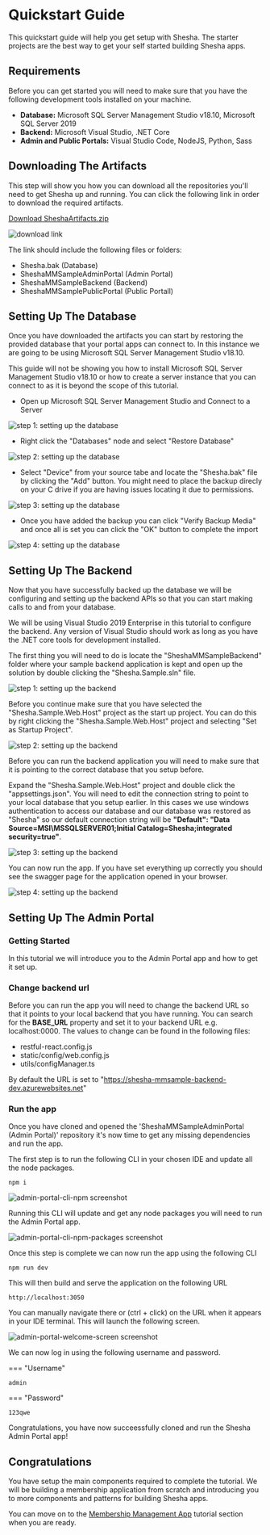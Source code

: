 # Quickstart Guide

This quickstart guide will help you get setup with Shesha. The starter projects are the best way to get your self started building Shesha apps.

## Requirements

Before you can get started you will need to make sure that you have the following development tools installed on your machine.

- **Database:** Microsoft SQL Server Management Studio v18.10, Microsoft SQL Server 2019
- **Backend:** Microsoft Visual Studio, .NET Core
- **Admin and Public Portals:** Visual Studio Code, NodeJS, Python, Sass

## Downloading The Artifacts

This step will show you how you can download all the repositories you'll need to get Shesha up and running. You can click the following link in order to download the required artifacts.

[Download SheshaArtifacts.zip](https://github.com/Boxfusion/shesha-docs/blob/e9e08dffa636792399f740c141b402c60c11b839/docs/assets/SheshaArtifacts.zip)

![download link](https://github.com/Boxfusion/shesha-docs/blob/main/docs/assets/shesha-artifacts-download-link.png?raw=true)

The link should include the following files or folders:

- Shesha.bak (Database)
- SheshaMMSampleAdminPortal (Admin Portal)
- SheshaMMSampleBackend (Backend)
- SheshaMMSamplePublicPortal (Public Portall)

## Setting Up The Database

Once you have downloaded the artifacts you can start by restoring the provided database that your portal apps can connect to. In this instance we are going to be using Microsoft SQL Server Management Studio v18.10.

This guide will not be showing you how to install Microsoft SQL Server Management Studio v18.10 or how to create a server instance that you can connect to as it is beyond the scope of this tutorial.

- Open up Microsoft SQL Server Management Studio and Connect to a Server 

![step 1: setting up the database](https://github.com/Boxfusion/shesha-docs/blob/main/docs/assets/setting-up-the-database-1.png?raw=true)

- Right click the "Databases" node and select "Restore Database" 

![step 2: setting up the database](https://github.com/Boxfusion/shesha-docs/blob/main/docs/assets/setting-up-the-database-2.png?raw=true)

- Select "Device" from your source tabe and locate the "Shesha.bak" file by clicking the "Add" button. You might need to place the backup direcly on your C drive if you are having issues locating it due to permissions. 

![step 3: setting up the database](https://github.com/Boxfusion/shesha-docs/blob/main/docs/assets/setting-up-the-database-3.png?raw=true)

- Once you have added the backup you can click "Verify Backup Media" and once all is set you can click the "OK" button to complete the import 

![step 4: setting up the database](https://github.com/Boxfusion/shesha-docs/blob/main/docs/assets/setting-up-the-database-4.png?raw=true)

## Setting Up The Backend

Now that you have successfully backed up the database we will be configuring and setting up the backend APIs so that you can start making calls to and from your database.

We will be using Visual Studio 2019 Enterprise in this tutorial to configure the backend. Any version of Visual Studio should work as long as you have the .NET core tools for development installed.

The first thing you will need to do is locate the "SheshaMMSampleBackend" folder where your sample backend application is kept and open up the solution by double clicking the "Shesha.Sample.sln" file.

![step 1: setting up the backend](https://github.com/Boxfusion/shesha-docs/blob/main/docs/assets/setting-up-the-backend-1.png?raw=true)

Before you continue make sure that you have selected the "Shesha.Sample.Web.Host" project as the start up project. You can do this by right clicking the "Shesha.Sample.Web.Host" project and selecting "Set as Startup Project".

![step 2: setting up the backend](https://github.com/Boxfusion/shesha-docs/blob/main/docs/assets/setting-up-the-backend-2.png?raw=true)

Before you can run the backend application you will need to make sure that it is pointing to the correct database that you setup before.

Expand the "Shesha.Sample.Web.Host" project and double click the "appsettings.json". You will need to edit the connection string to point to your local database that you setup earlier. In this cases we use windows authentication to access our database and our database was restored as "Shesha" so our default connection string will be **"Default": "Data Source=MSI\\MSSQLSERVER01;Initial Catalog=Shesha;integrated security=true"**.

![step 3: setting up the backend](https://github.com/Boxfusion/shesha-docs/blob/main/docs/assets/setting-up-the-backend-3.png?raw=true)

You can now run the app. If you have set everything up correctly you should see the swagger page for the application opened in your browser.

![step 4: setting up the backend](https://github.com/Boxfusion/shesha-docs/blob/main/docs/assets/setting-up-the-backend-4.png?raw=true)

## Setting Up The Admin Portal

### Getting Started

In this tutorial we will introduce you to the Admin Portal app and how to get it set up.

### Change backend url

Before you can run the app you will need to change the backend URL so that it points to your local backend that you have running. You can search for the **BASE_URL** property and set it to your backend URL e.g. localhost:0000. The values to change can be found in the following files:

- restful-react.config.js
- static/config/web.config.js
- utils/configManager.ts

By default the URL is set to "https://shesha-mmsample-backend-dev.azurewebsites.net"

### Run the app

Once you have cloned and opened the 'SheshaMMSampleAdminPortal (Admin Portal)' repository it's now time to get any missing dependencies and run the app. 

The first step is to run the following CLI in your chosen IDE and update all the node packages. 

``` shell
npm i
```

![admin-portal-cli-npm screenshot](https://github.com/Boxfusion/shesha-docs/blob/main/docs/assets/admin-portal-cli-npm.PNG?raw=true)

Running this CLI will update and get any node packages you will need to run the Admin Portal app.

![admin-portal-cli-npm-packages screenshot](https://github.com/Boxfusion/shesha-docs/blob/main/docs/assets/admin-portal-cli-npm-packages.PNG?raw=true)

Once this step is complete we can now run the app using the following CLI

``` shell
npm run dev
```

This will then build and serve the application on the following URL

``` shell
http://localhost:3050
```

You can manually navigate there or (ctrl + click) on the URL when it appears in your IDE terminal. This will launch the following screen.

![admin-portal-welcome-screen screenshot](https://github.com/Boxfusion/shesha-docs/blob/main/docs/assets/admin-portal-welcome-screen.PNG?raw=true)

We can now log in using the following username and password.

=== "Username"
``` shell
admin
```
=== "Password"
``` shell
123qwe
```

Congratulations, you have now succeessfully cloned and run the Shesha Admin Portal app!

## Congratulations

You have setup the main components required to complete the tutorial. We will be building a membership application from scratch and introducing you to more components and patterns for building Shesha apps.

You can move on to the [Membership Management App](https://shesha-docs.readthedocs.io/en/latest/tutorials/00-membership-management-app/) tutorial section when you are ready.
